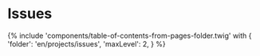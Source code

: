 # Issues

{% include 'components/table-of-contents-from-pages-folder.twig' with {
  'folder': 'en/projects/issues',
  'maxLevel': 2,
} %}